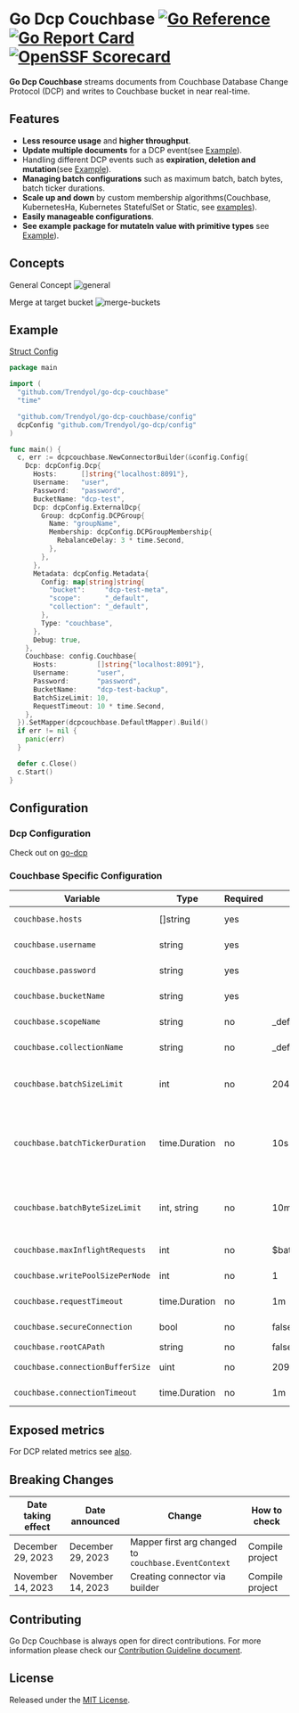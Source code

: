 # Go Dcp Couchbase [![Go Reference](https://pkg.go.dev/badge/github.com/Trendyol/go-dcp-couchbase.svg)](https://pkg.go.dev/github.com/Trendyol/go-dcp-couchbase) [![Go Report Card](https://goreportcard.com/badge/github.com/Trendyol/go-dcp-couchbase)](https://goreportcard.com/report/github.com/Trendyol/go-dcp-couchbase) [![OpenSSF Scorecard](https://api.scorecard.dev/projects/github.com/Trendyol/go-dcp-couchbase/badge)](https://scorecard.dev/viewer/?uri=github.com/Trendyol/go-dcp-couchbase)

**Go Dcp Couchbase** streams documents from Couchbase Database Change Protocol (DCP) and writes to
Couchbase bucket in near real-time.

## Features

* **Less resource usage** and **higher throughput**.
* **Update multiple documents** for a DCP event(see [Example](#example)).
* Handling different DCP events such as **expiration, deletion and mutation**(see [Example](#example)).
* **Managing batch configurations** such as maximum batch, batch bytes, batch ticker durations.
* **Scale up and down** by custom membership algorithms(Couchbase, KubernetesHa, Kubernetes StatefulSet or
  Static, see [examples](https://github.com/Trendyol/go-dcp#examples)).
* **Easily manageable configurations**.
* **See example package for mutateIn value with primitive types** see [Example](example/custom-mapper-with-primitives)).

## Concepts
General Concept
![general](docs/couchbase-dcp.png)

Merge at target bucket
![merge-buckets](docs/couchbase-merge-buckets.png)


## Example

[Struct Config](example/struct-config/main.go)

```go
package main

import (
  "github.com/Trendyol/go-dcp-couchbase"
  "time"

  "github.com/Trendyol/go-dcp-couchbase/config"
  dcpConfig "github.com/Trendyol/go-dcp/config"
)

func main() {
  c, err := dcpcouchbase.NewConnectorBuilder(&config.Config{
    Dcp: dcpConfig.Dcp{
      Hosts:      []string{"localhost:8091"},
      Username:   "user",
      Password:   "password",
      BucketName: "dcp-test",
      Dcp: dcpConfig.ExternalDcp{
        Group: dcpConfig.DCPGroup{
          Name: "groupName",
          Membership: dcpConfig.DCPGroupMembership{
            RebalanceDelay: 3 * time.Second,
          },
        },
      },
      Metadata: dcpConfig.Metadata{
        Config: map[string]string{
          "bucket":     "dcp-test-meta",
          "scope":      "_default",
          "collection": "_default",
        },
        Type: "couchbase",
      },
      Debug: true,
    },
    Couchbase: config.Couchbase{
      Hosts:          []string{"localhost:8091"},
      Username:       "user",
      Password:       "password",
      BucketName:     "dcp-test-backup",
      BatchSizeLimit: 10,
      RequestTimeout: 10 * time.Second,
    },
  }).SetMapper(dcpcouchbase.DefaultMapper).Build()
  if err != nil {
    panic(err)
  }

  defer c.Close()
  c.Start()
}
```

## Configuration

### Dcp Configuration

Check out on [go-dcp](https://github.com/Trendyol/go-dcp#configuration)

### Couchbase Specific Configuration

| Variable                         | Type          | Required | Default         | Description                                                                                         |                                                           
|----------------------------------|---------------|----------|-----------------|-----------------------------------------------------------------------------------------------------|
| `couchbase.hosts`                | []string      | yes      |                 | Couchbase connection urls                                                                           |
| `couchbase.username`             | string        | yes      |                 | Defines Couchbase username                                                                          |
| `couchbase.password`             | string        | yes      |                 | Defines Couchbase password                                                                          |
| `couchbase.bucketName`           | string        | yes      |                 | Defines Couchbase bucket name                                                                       |
| `couchbase.scopeName`            | string        | no       | _default        | Defines Couchbase scope name                                                                        |
| `couchbase.collectionName`       | string        | no       | _default        | Defines Couchbase collection name                                                                   |
| `couchbase.batchSizeLimit`       | int           | no       | 2048            | Maximum message count for batch, if exceed flush will be triggered.                                 |
| `couchbase.batchTickerDuration`  | time.Duration | no       | 10s             | Batch is being flushed automatically at specific time intervals for long waiting messages in batch. |
| `couchbase.batchByteSizeLimit`   | int, string   | no       | 10mb            | Maximum size(byte) for batch, if exceed flush will be triggered. `10mb` is default.                 |
| `couchbase.maxInflightRequests`  | int           | no       | $batchSizeLimit | Maximum request count for Couchbase                                                                 |
| `couchbase.writePoolSizePerNode` | int           | no       | 1               | Write connection pool size per node                                                                 |
| `couchbase.requestTimeout`       | time.Duration | no       | 1m              | Maximum request waiting time                                                                        |
| `couchbase.secureConnection`     | bool          | no       | false           | Enables secure connection.                                                                          |
| `couchbase.rootCAPath`           | string        | no       | false           | Defines root CA path.                                                                               |
| `couchbase.connectionBufferSize` | uint          | no       | 20971520        | Defines connectionBufferSize.                                                                       |
| `couchbase.connectionTimeout`    | time.Duration | no       | 1m              | Defines connectionTimeout.                                                                          |

## Exposed metrics

For DCP related metrics see [also](https://github.com/Trendyol/go-dcp#exposed-metrics).

## Breaking Changes

| Date taking effect | Date announced    | Change                                               | How to check    |
|--------------------|-------------------|------------------------------------------------------|-----------------|
| December 29, 2023  | December 29, 2023 | Mapper first arg changed to `couchbase.EventContext` | Compile project |
| November 14, 2023  | November 14, 2023 | Creating connector via builder                       | Compile project |

## Contributing

Go Dcp Couchbase is always open for direct contributions. For more information please check
our [Contribution Guideline document](./CONTRIBUTING.md).

## License

Released under the [MIT License](LICENSE).
